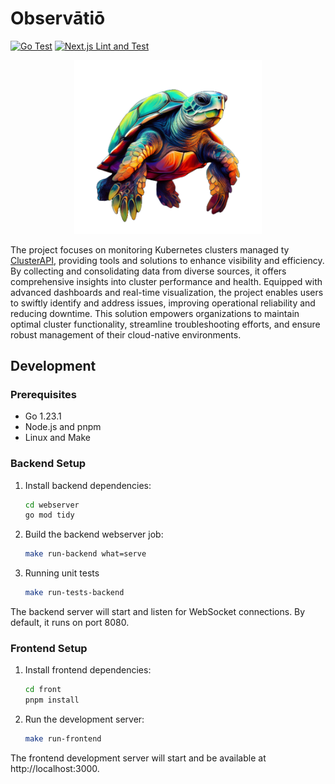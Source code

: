 # Observātiō 

[![Go Test](https://github.com/knabben/observatio/actions/workflows/backend.yml/badge.svg)](https://github.com/knabben/observatio/actions/workflows/backend.yml)
[![Next.js Lint and Test](https://github.com/knabben/observatio/actions/workflows/frontend.yml/badge.svg)](https://github.com/knabben/observatio/actions/workflows/frontend.yml)

<p align="center">
<img src="front/public/logo.png" alt="logo" width="300"/>
</p>

The project focuses on monitoring Kubernetes clusters managed ty [ClusterAPI](https://cluster-api.sigs.k8s.io/), 
providing tools and solutions to enhance visibility and efficiency. By collecting and consolidating data from diverse sources, 
it offers comprehensive insights into cluster performance and health. Equipped with advanced dashboards and real-time visualization, 
the project enables users to swiftly identify and address issues, improving operational reliability and reducing downtime. 
This solution empowers organizations to maintain optimal cluster functionality, streamline troubleshooting efforts, 
and ensure robust management of their cloud-native environments.

## Development

### Prerequisites

- Go 1.23.1
- Node.js and pnpm
- Linux and Make

### Backend Setup

1. Install backend dependencies:

   ```bash
   cd webserver
   go mod tidy
   ```

2. Build the backend webserver job:
   ```bash
   make run-backend what=serve
   ```

3. Running unit tests
   ```bash
   make run-tests-backend
   ```

The backend server will start and listen for WebSocket connections. By default, it runs on port 8080.

### Frontend Setup

1. Install frontend dependencies:
   ```bash
   cd front
   pnpm install
   ```

2. Run the development server:
   ```bash
   make run-frontend
   ```

The frontend development server will start and be available at http://localhost:3000.